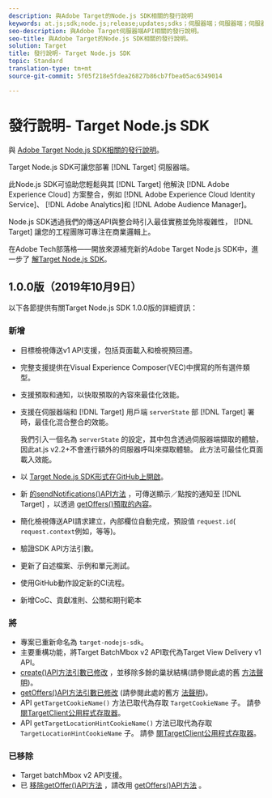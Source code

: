 ```yaml
---
description: 與Adobe Target的Node.js SDK相關的發行說明
keywords: at.js;sdk;node.js;release;updates;sdks；伺服器端；伺服器端；伺服器端
seo-description: 與Adobe Target伺服器端API相關的發行說明。
seo-title: 與Adobe Target的Node.js SDK相關的發行說明。
solution: Target
title: 發行說明- Target Node.js SDK
topic: Standard
translation-type: tm+mt
source-git-commit: 5f05f218e5fdea26827b86cb7fbea05ac6349014

---
```



# 發行說明- Target Node.js SDK

與 [Adobe Target Node.js SDK相關的發行說明](https://github.com/adobe/target-nodejs-sdk)。

Target Node.js SDK可讓您部署 [!DNL Target] 伺服器端。

此Node.js SDK可協助您輕鬆與其 [!DNL Target] 他解決 [!DNL Adobe Experience Cloud] 方案整合，例如 [!DNL Adobe Experience Cloud Identity Service]、 [!DNL Adobe Analytics]和 [!DNL Adobe Audience Manager]。

Node.js SDK透過我們的傳送API與整合時引入最佳實務並免除複雜性， [!DNL Target] 讓您的工程團隊可專注在商業邏輯上。

在Adobe Tech部落格——開放來源補充新的Adobe Target Node.js SDK中，進一步了 [解Target Node.js SDK](https://medium.com/adobetech/open-sourcing-the-new-adobe-target-node-js-sdk-b6feafd828bc)。

## 1.0.0版（2019年10月9日）

以下各節提供有關Target Node.js SDK 1.0.0版的詳細資訊：

### 新增

* 目標檢視傳送v1 API支援，包括頁面載入和檢視預回遷。
* 完整支援提供在Visual Experience Composer(VEC)中撰寫的所有選件類型。
* 支援預取和通知，以快取預取的內容來最佳化效能。
* 支援在伺服器端和 [!DNL Target] 用戶端 `serverState` 部 [!DNL Target] 署時，最佳化混合整合的效能。

   我們引入一個名為 `serverState` 的設定，其中包含透過伺服器端擷取的體驗，因此at.js v2.2+不會進行額外的伺服器呼叫來擷取體驗。 此方法可最佳化頁面載入效能。

* 以 [Target Node.js SDK形式在GitHub上開啟](https://github.com/adobe/target-nodejs-sdk)。
* 新 [的sendNotifications()API方法](https://git.corp.adobe.com/anischev/target-nodejs-sdk/blob/TNT-33695/README.md#targetclientsendnotifications) ，可傳送顯示／點按的通知至 [!DNL Target] ，以透過 [getOffers()預取的內容](https://git.corp.adobe.com/anischev/target-nodejs-sdk/blob/TNT-33695/README.md#targetclientgetoffers)。
* 簡化檢視傳送API請求建立，內部欄位自動完成，預設值 `request.id`( `request.context`例如，等等)。
* 驗證SDK API方法引數。
* 更新了自述檔案、示例和單元測試。
* 使用GitHub動作設定新的CI流程。
* 新增CoC、貢獻准則、公關和期刊範本

### 將 

* 專案已重新命名為 `target-nodejs-sdk`。
* 主要重構功能，將Target BatchMbox v2 API取代為Target View Delivery v1 API。
* [create()API方法引數已修改](https://git.corp.adobe.com/anischev/target-nodejs-sdk/blob/TNT-33695/README.md#targetclientcreate) ，並移除多餘的巢狀結構(請參閱此處的舊 [方法聲明](https://www.npmjs.com/package/@adobe/target-node-client#targetnodeclientcreate))。
* [getOffers()API方法引數已修改](https://git.corp.adobe.com/anischev/target-nodejs-sdk/blob/TNT-33695/README.md#targetclientgetoffers) (請參閱此處的舊方 [法聲明](https://www.npmjs.com/package/@adobe/target-node-client#targetnodeclientgetoffers))。
* API `getTargetCookieName()` 方法已取代為存取 `TargetCookieName` 子。 請參 [閱TargetClient公用程式存取器](https://git.corp.adobe.com/anischev/target-nodejs-sdk/blob/TNT-33695/README.md#targetclient-utility-accessors)。
* API `getTargetLocationHintCookieName()` 方法已取代為存取 `TargetLocationHintCookieName` 子。  請參 [閱TargetClient公用程式存取器](https://git.corp.adobe.com/anischev/target-nodejs-sdk/blob/TNT-33695/README.md#targetclient-utility-accessors)。

### 已移除

* Target batchMbox v2 API支援。
* 已 [移除getOffer()API方法](https://www.npmjs.com/package/@adobe/target-node-client#targetnodeclientgetoffer) ，請改用 [getOffers()API方法](https://git.corp.adobe.com/anischev/target-nodejs-sdk/blob/TNT-33695/README.md#targetclientgetoffers) 。

